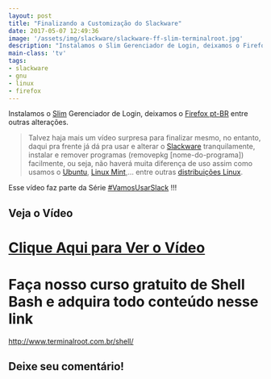 ```yaml
---
layout: post
title: "Finalizando a Customização do Slackware"
date: 2017-05-07 12:49:36
image: '/assets/img/slackware/slackware-ff-slim-terminalroot.jpg'
description: "Instalamos o Slim Gerenciador de Login, deixamos o Firefox pt-BR entre outras alterações."
main-class: 'tv'
tags:
- slackware
- gnu
- linux
- firefox
---
```


Instalamos o [Slim](http://sourceforge.net/projects/slim.berlios/) Gerenciador de Login, deixamos o [Firefox pt-BR](https://download-installer.cdn.mozilla.net/pub/firefox/releases/53.0.2/linux-i686/pt-BR/firefox-53.0.2.tar.bz2) entre outras alterações.

> Talvez haja mais um vídeo surpresa para finalizar mesmo, no entanto, daqui pra frente já dá pra usar e alterar o [Slackware](https://cse.google.com.br/cse/publicurl?cx=004473188612396442360:qs2ekmnkweq&q=slackware) tranquilamente, instalar e remover programas (removepkg [nome-do-programa]) facilmente, ou seja, não haverá muita diferença de uso assim como usamos o [Ubuntu](https://cse.google.com.br/cse/publicurl?cx=004473188612396442360:qs2ekmnkweq&q=ubuntu), [Linux Mint](https://cse.google.com.br/cse/publicurl?cx=004473188612396442360:qs2ekmnkweq&q=mint),... entre outras [distribuições Linux](https://cse.google.com.br/cse/publicurl?cx=004473188612396442360:qs2ekmnkweq&q=distros).

Esse vídeo faz parte da Série [#VamosUsarSlack](https://goo.gl/wz9GmE) !!!

## Veja o Vídeo

# [Clique Aqui para Ver o Vídeo](https://www.youtube.com/watch?v=swNESYqYvmQ)


# Faça nosso curso gratuito de Shell Bash e adquira todo conteúdo nesse link
<http://www.terminalroot.com.br/shell/>

## Deixe seu comentário!
